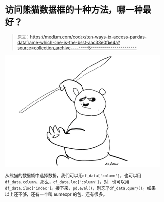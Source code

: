 # 访问熊猫数据框的十种方法，哪一种最好？

> 原文：<https://medium.com/codex/ten-ways-to-access-pandas-dataframe-which-one-is-the-best-aac33e0fbe4a?source=collection_archive---------5----------------------->

![](img/35cd24f7b2eabdf7b2c190ef1122df7a.png)

从熊猫的数据帧中选择数据，我们可以用`df_data['column']`，也可以用`df_data.column`，那么，`df_data.loc['column']`，对，也可以用`df_data.iloc['index']`。接下来，`pd.eval()`，别忘了`df_data.query()`。如果以上还不够，还有一个叫 numexpr 的包，还有很多。